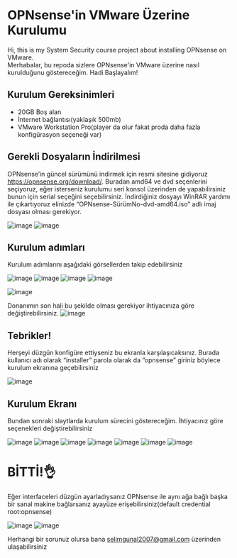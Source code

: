 # OPNsense'in VMware Üzerine Kurulumu
Hi, this is my System Security course project about installing OPNsense on VMware.
<br>
Merhabalar, bu repoda sizlere OPNsense'in VMware üzerine nasıl kurulduğunu göstereceğim. Hadi Başlayalım!
<br>

## Kurulum Gereksinimleri
- 20GB Boş alan
- İnternet bağlantısı(yaklaşık 500mb)
- VMware Workstation Pro(player da olur fakat proda daha fazla konfigürasyon seçeneği var)


## Gerekli Dosyaların İndirilmesi
OPNsense’in güncel sürümünü indirmek için resmi sitesine gidiyoruz https://opnsense.org/download/. Buradan amd64 ve dvd seçenlerini seçiyoruz, eğer isterseniz kurulumu seri konsol üzerinden de yapabilirsiniz bunun için serial seçeğini seçebilirsiniz. İndirdiğiniz dosyayı WinRAR yardımı ile çıkartıyoruz elinizde “OPNsense-SürümNo-dvd-amd64.iso” adlı imaj dosyası olması gerekiyor.

![image](https://github.com/opnslm/OPNsense_on_VMware/assets/96252832/fed49027-c5d0-40c5-afe1-5aac433a0906)
![image](https://github.com/opnslm/OPNsense_on_VMware/assets/96252832/5fccdcbd-c6b5-44a7-8281-9e062e9f6ace)

## Kurulum adımları
Kurulum adımlarını aşağıdaki görsellerden takip edebilirsiniz

![image](https://github.com/opnslm/OPNsense_on_VMware/assets/96252832/164790a2-4665-4155-8afa-b3f055e90168)
![image](https://github.com/opnslm/OPNsense_on_VMware/assets/96252832/bd5a8a94-3757-4ef2-9add-5fd294935c0f)
![image](https://github.com/opnslm/OPNsense_on_VMware/assets/96252832/f3ecbbb8-a6b2-43b2-b68b-4d51c9912b08)
![image](https://github.com/opnslm/OPNsense_on_VMware/assets/96252832/3018eda3-9441-4e3a-95a3-34e3de688f8c)

![image](https://github.com/opnslm/OPNsense_on_VMware/assets/96252832/efdbcb82-7e14-4113-9847-d1f182e5a757)

Donanımın son hali bu şekilde olması gerekiyor ihtiyacınıza göre değiştirebilirsiniz.
![image](https://github.com/opnslm/OPNsense_on_VMware/assets/96252832/c74c2c6c-7c5a-4c2c-9da8-3249783f96b7)

## Tebrikler!
Herşeyi düzgün konfigüre ettiyseniz bu ekranla karşılaşıcaksınız. Burada kullanıcı adı olarak “installer” parola olarak da ”opnsense” giriniz böylece kurulum ekranına geçebilirsiniz

![image](https://github.com/opnslm/OPNsense_on_VMware/assets/96252832/07fc75ff-bd7e-43e8-b68c-2acea614f90c)

## Kurulum Ekranı
Bundan sonraki slaytlarda kurulum sürecini göstereceğim. İhtiyacınız göre seçenekleri değiştirebilirsiniz


![image](https://github.com/opnslm/OPNsense_on_VMware/assets/96252832/fe1dac56-52d0-4909-a81d-d90063b4943f)
![image](https://github.com/opnslm/OPNsense_on_VMware/assets/96252832/de60c9cb-529a-4b56-8b50-5147cff2a7ce)
![image](https://github.com/opnslm/OPNsense_on_VMware/assets/96252832/cef18db7-522b-4d60-8c72-d59a121d3300)
![image](https://github.com/opnslm/OPNsense_on_VMware/assets/96252832/c6304537-2e3c-419b-b470-f54ea6f88ed0)
![image](https://github.com/opnslm/OPNsense_on_VMware/assets/96252832/4331d5e0-96d8-43ce-9663-0e040b2cb738)
![image](https://github.com/opnslm/OPNsense_on_VMware/assets/96252832/12425e9b-3285-47bd-a233-8f191c6a1f7e)
![image](https://github.com/opnslm/OPNsense_on_VMware/assets/96252832/08e1e31e-dc44-4581-b494-7415cb870f94)

# BİTTİ!👌
Eğer interfaceleri düzgün ayarladıysanız OPNsense ile aynı ağa bağlı başka bir sanal makine bağlarsanız ayayüze erişebilirsiniz(default credential root:opnsense)

![image](https://github.com/opnslm/OPNsense_on_VMware/assets/96252832/a9b60a05-114d-45a4-9ae5-ce0238e40a6b)
![image](https://github.com/opnslm/OPNsense_on_VMware/assets/96252832/2f9cf3e8-354e-48d6-846d-b7195bd0dfd9)

Herhangi bir sorunuz olursa bana selimgunal2007@gmail.com üzerinden ulaşabilirsiniz





















